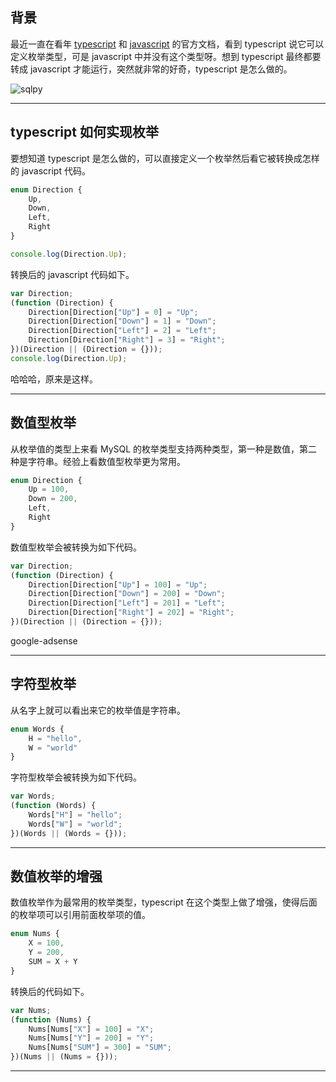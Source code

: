 ## 背景
最近一直在看年 [typescript](https://www.typescriptlang.org/docs/home.html) 和 [javascript](https://developer.mozilla.org/zh-CN/docs/Web/JavaScript/Guide) 的官方文档，看到 typescript 说它可以定义枚举类型，可是 javascript 中并没有这个类型呀。想到 typescript 最终都要转成 javascript 才能运行，突然就非常的好奇，typescript 是怎么做的。

![sqlpy](static/2020-31/sqlpy-enums.jpg)

---

## typescript 如何实现枚举
要想知道 typescript 是怎么做的，可以直接定义一个枚举然后看它被转换成怎样的 javascript 代码。
```typescript
enum Direction {
    Up,
    Down,
    Left,
    Right
}

console.log(Direction.Up);
```
转换后的 javascript 代码如下。
```javascript
var Direction;
(function (Direction) {
    Direction[Direction["Up"] = 0] = "Up";
    Direction[Direction["Down"] = 1] = "Down";
    Direction[Direction["Left"] = 2] = "Left";
    Direction[Direction["Right"] = 3] = "Right";
})(Direction || (Direction = {}));
console.log(Direction.Up);
```

哈哈哈，原来是这样。

---

## 数值型枚举
从枚举值的类型上来看 MySQL 的枚举类型支持两种类型，第一种是数值，第二种是字符串。经验上看数值型枚举更为常用。
```typescript
enum Direction {
    Up = 100,
    Down = 200,
    Left,
    Right
}
```
数值型枚举会被转换为如下代码。
```js
var Direction;
(function (Direction) {
    Direction[Direction["Up"] = 100] = "Up";
    Direction[Direction["Down"] = 200] = "Down";
    Direction[Direction["Left"] = 201] = "Left";
    Direction[Direction["Right"] = 202] = "Right";
})(Direction || (Direction = {}));
```

google-adsense

---

## 字符型枚举
从名字上就可以看出来它的枚举值是字符串。
```typescript
enum Words {
    H = "hello",
    W = "world"
}
```
字符型枚举会被转换为如下代码。
```js
var Words;
(function (Words) {
    Words["H"] = "hello";
    Words["W"] = "world";
})(Words || (Words = {}));
```

---

## 数值枚举的增强
数值枚举作为最常用的枚举类型，typescript 在这个类型上做了增强，使得后面的枚举项可以引用前面枚举项的值。
```ts
enum Nums {
    X = 100,
    Y = 200,
    SUM = X + Y
}
```
转换后的代码如下。
```js
var Nums;
(function (Nums) {
    Nums[Nums["X"] = 100] = "X";
    Nums[Nums["Y"] = 200] = "Y";
    Nums[Nums["SUM"] = 300] = "SUM";
})(Nums || (Nums = {}));
```

---
